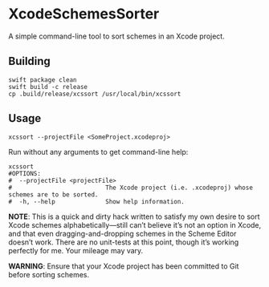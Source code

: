 # XcodeSchemesSorter

A simple command-line tool to sort schemes in an Xcode project.

## Building

```lang-shell
swift package clean
swift build -c release
cp .build/release/xcssort /usr/local/bin/xcssort
```

## Usage

```lang-shell
xcssort --projectFile <SomeProject.xcodeproj>
```

Run without any arguments to get command-line help:

```lang-shell
xcssort 
#OPTIONS:
#  --projectFile <projectFile>
#                          The Xcode project (i.e. .xcodeproj) whose schemes are to be sorted.
#  -h, --help              Show help information.
```

**NOTE**: This is a quick and dirty hack written to satisfy my own desire to sort Xcode schemes alphabetically—still can’t believe it’s not an option in Xcode, and that even dragging-and-dropping schemes in the Scheme Editor doesn’t work. There are no unit-tests at this point, though it’s working perfectly for me. Your mileage may vary.

**WARNING**: Ensure that your Xcode project has been committed to Git before sorting schemes.
